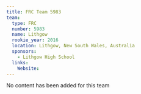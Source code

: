```yaml
---
title: FRC Team 5983
team:
  type: FRC
  number: 5983
  name: Lithgow
  rookie_year: 2016
  location: Lithgow, New South Wales, Australia
  sponsors:
    - Lithgow High School
  links:
    Website: 
---
```

No content has been added for this team
